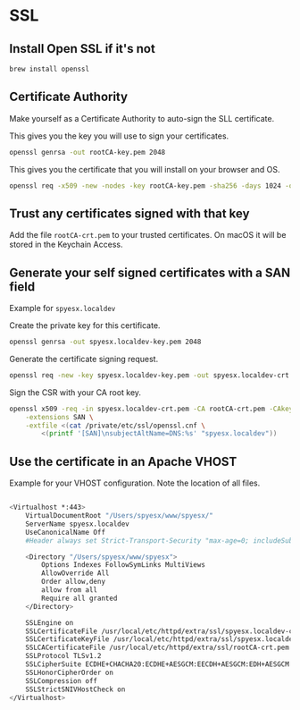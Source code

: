 # SSL

## Install Open SSL if it's not

```bash
brew install openssl
```

## Certificate Authority

Make yourself as a Certificate Authority to auto-sign the SLL certificate.

This gives you the key you will use to sign your certificates.

```bash
openssl genrsa -out rootCA-key.pem 2048
```

This gives you the certificate that you will install on your browser and OS.

```bash
openssl req -x509 -new -nodes -key rootCA-key.pem -sha256 -days 1024 -out rootCA-crt.pem
```

## Trust any certificates signed with that key

Add the file `rootCA-crt.pem` to your trusted certificates. On macOS it will be stored in the Keychain Access.

## Generate your self signed certificates with a SAN field

Example for `spyesx.localdev`

Create the private key for this certificate.

```bash
openssl genrsa -out spyesx.localdev-key.pem 2048
```

Generate the certificate signing request.

```bash
openssl req -new -key spyesx.localdev-key.pem -out spyesx.localdev-crt.pem -subj /CN="spyesx.localdev"
```

Sign the CSR with your CA root key.

```bash
openssl x509 -req -in spyesx.localdev-crt.pem -CA rootCA-crt.pem -CAkey rootCA-key.pem -CAcreateserial -out spyesx.localdev-crt.pem -days 500 -sha256 \
    -extensions SAN \
    -extfile <(cat /private/etc/ssl/openssl.cnf \
        <(printf '[SAN]\nsubjectAltName=DNS:%s' "spyesx.localdev"))
```

## Use the certificate in an Apache VHOST

Example for your VHOST configuration. Note the location of all files.

```bash

<Virtualhost *:443>
	VirtualDocumentRoot "/Users/spyesx/www/spyesx/"
	ServerName spyesx.localdev
	UseCanonicalName Off
	#Header always set Strict-Transport-Security "max-age=0; includeSubdomains;"

	<Directory "/Users/spyesx/www/spyesx">
		Options Indexes FollowSymLinks MultiViews
		AllowOverride All
		Order allow,deny
		allow from all
		Require all granted
	</Directory>

	SSLEngine on
	SSLCertificateFile /usr/local/etc/httpd/extra/ssl/spyesx.localdev-crt.pem
	SSLCertificateKeyFile /usr/local/etc/httpd/extra/ssl/spyesx.localdev-key.pem
	SSLCACertificateFile /usr/local/etc/httpd/extra/ssl/rootCA-crt.pem
	SSLProtocol TLSv1.2
	SSLCipherSuite ECDHE+CHACHA20:ECDHE+AESGCM:EECDH+AESGCM:EDH+AESGCM:AES256+EECDH:AES256+EDH
	SSLHonorCipherOrder on
	SSLCompression off
	SSLStrictSNIVHostCheck on
</Virtualhost>

```
